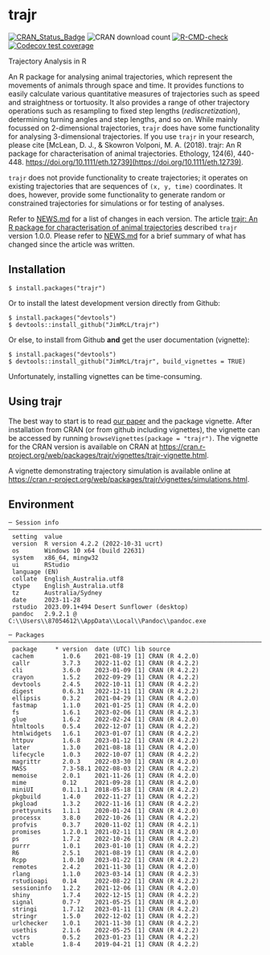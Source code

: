 # trajr

<!-- badges: start -->
[![CRAN_Status_Badge](https://www.r-pkg.org/badges/version/trajr)](https://cran.r-project.org/package=trajr)
![CRAN download count](https://cranlogs.r-pkg.org/badges/trajr)
[![R-CMD-check](https://github.com/JimMcL/trajr/actions/workflows/R-CMD-check.yaml/badge.svg)](https://github.com/JimMcL/trajr/actions/workflows/R-CMD-check.yaml)
[![Codecov test coverage](https://codecov.io/gh/JimMcL/trajr/branch/master/graph/badge.svg)](https://app.codecov.io/gh/JimMcL/trajr?branch=master)
<!-- badges: end -->

<!-- To display total CRAN downloads, use
https://cranlogs.r-pkg.org/badges/grand-total/trajr
-->

Trajectory Analysis in R

An R package for analysing animal trajectories, which represent the movements of animals through space and time. It provides functions to easily calculate various quantitative measures of trajectories such as speed and straightness or tortuosity. It also provides a range of other trajectory operations such as resampling to fixed step lengths (_rediscretization_), determining turning angles and step lengths, and so on. While mainly focussed on 2-dimensional trajectories, `trajr` does have some functionality for analysing 3-dimensional trajectories. If you use `trajr` in your research, please cite [McLean, D. J., & Skowron Volponi, M. A. (2018). trajr: An R package for characterisation of animal trajectories. Ethology, 124(6), 440-448. https://doi.org/10.1111/eth.12739](https://doi.org/10.1111/eth.12739). 

`trajr` does not provide functionality to create trajectories; it operates on existing trajectories that are sequences of `(x, y, time)` coordinates. It does, however, provide some functionality to generate random or constrained trajectories for simulations or for testing of analyses.

Refer to [NEWS.md](NEWS.md) for a list of changes in each version. The article [trajr: An R package for characterisation of animal trajectories](https://doi.org/10.1111/eth.12739) described `trajr` version 1.0.0. Please refer to [NEWS.md](NEWS.md) for a brief summary of what has changed since the article was written.

## Installation
    $ install.packages("trajr")

Or to install the latest development version directly from Github:

    $ install.packages("devtools")
    $ devtools::install_github("JimMcL/trajr")
    
Or else, to install from Github **and** get the user documentation (vignette):

    $ install.packages("devtools")
    $ devtools::install_github("JimMcL/trajr", build_vignettes = TRUE)
    
Unfortunately, installing vignettes can be time-consuming.

## Using trajr

The best way to start is to read [our paper](https://doi.org/10.1111/eth.12739) and the package vignette. After installation from CRAN (or from github including vignettes), the vignette can be accessed by running `browseVignettes(package = "trajr")`. The vignette for the CRAN version is available on CRAN at https://cran.r-project.org/web/packages/trajr/vignettes/trajr-vignette.html. 

A vignette demonstrating trajectory simulation is available online at https://cran.r-project.org/web/packages/trajr/vignettes/simulations.html. 

## Environment
<!-- Output from devtools::session_info() -->
```
─ Session info ────────────────────────────────────────────────────────────────────────────────────────────────────────────
 setting  value
 version  R version 4.2.2 (2022-10-31 ucrt)
 os       Windows 10 x64 (build 22631)
 system   x86_64, mingw32
 ui       RStudio
 language (EN)
 collate  English_Australia.utf8
 ctype    English_Australia.utf8
 tz       Australia/Sydney
 date     2023-11-28
 rstudio  2023.09.1+494 Desert Sunflower (desktop)
 pandoc   2.9.2.1 @ C:\\Users\\87054612\\AppData\\Local\\Pandoc\\pandoc.exe

─ Packages ────────────────────────────────────────────────────────────────────────────────────────────────────────────────
 package     * version  date (UTC) lib source
 cachem        1.0.6    2021-08-19 [1] CRAN (R 4.2.0)
 callr         3.7.3    2022-11-02 [1] CRAN (R 4.2.2)
 cli           3.6.0    2023-01-09 [1] CRAN (R 4.2.2)
 crayon        1.5.2    2022-09-29 [1] CRAN (R 4.2.2)
 devtools      2.4.5    2022-10-11 [1] CRAN (R 4.2.2)
 digest        0.6.31   2022-12-11 [1] CRAN (R 4.2.2)
 ellipsis      0.3.2    2021-04-29 [1] CRAN (R 4.2.0)
 fastmap       1.1.0    2021-01-25 [1] CRAN (R 4.2.0)
 fs            1.6.1    2023-02-06 [1] CRAN (R 4.2.3)
 glue          1.6.2    2022-02-24 [1] CRAN (R 4.2.0)
 htmltools     0.5.4    2022-12-07 [1] CRAN (R 4.2.2)
 htmlwidgets   1.6.1    2023-01-07 [1] CRAN (R 4.2.2)
 httpuv        1.6.8    2023-01-12 [1] CRAN (R 4.2.2)
 later         1.3.0    2021-08-18 [1] CRAN (R 4.2.0)
 lifecycle     1.0.3    2022-10-07 [1] CRAN (R 4.2.2)
 magrittr      2.0.3    2022-03-30 [1] CRAN (R 4.2.0)
 MASS          7.3-58.1 2022-08-03 [2] CRAN (R 4.2.2)
 memoise       2.0.1    2021-11-26 [1] CRAN (R 4.2.0)
 mime          0.12     2021-09-28 [1] CRAN (R 4.2.0)
 miniUI        0.1.1.1  2018-05-18 [1] CRAN (R 4.2.2)
 pkgbuild      1.4.0    2022-11-27 [1] CRAN (R 4.2.2)
 pkgload       1.3.2    2022-11-16 [1] CRAN (R 4.2.2)
 prettyunits   1.1.1    2020-01-24 [1] CRAN (R 4.2.0)
 processx      3.8.0    2022-10-26 [1] CRAN (R 4.2.2)
 profvis       0.3.7    2020-11-02 [1] CRAN (R 4.2.1)
 promises      1.2.0.1  2021-02-11 [1] CRAN (R 4.2.0)
 ps            1.7.2    2022-10-26 [1] CRAN (R 4.2.2)
 purrr         1.0.1    2023-01-10 [1] CRAN (R 4.2.2)
 R6            2.5.1    2021-08-19 [1] CRAN (R 4.2.0)
 Rcpp          1.0.10   2023-01-22 [1] CRAN (R 4.2.2)
 remotes       2.4.2    2021-11-30 [1] CRAN (R 4.2.0)
 rlang         1.1.0    2023-03-14 [1] CRAN (R 4.2.3)
 rstudioapi    0.14     2022-08-22 [1] CRAN (R 4.2.2)
 sessioninfo   1.2.2    2021-12-06 [1] CRAN (R 4.2.0)
 shiny         1.7.4    2022-12-15 [1] CRAN (R 4.2.2)
 signal        0.7-7    2021-05-25 [1] CRAN (R 4.2.0)
 stringi       1.7.12   2023-01-11 [1] CRAN (R 4.2.2)
 stringr       1.5.0    2022-12-02 [1] CRAN (R 4.2.2)
 urlchecker    1.0.1    2021-11-30 [1] CRAN (R 4.2.2)
 usethis       2.1.6    2022-05-25 [1] CRAN (R 4.2.2)
 vctrs         0.5.2    2023-01-23 [1] CRAN (R 4.2.2)
 xtable        1.8-4    2019-04-21 [1] CRAN (R 4.2.2)
 ```
